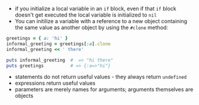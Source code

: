 * if you initialize a local variable in an `if` block, even if that `if` block doesn't get executed the local variable is initialized to `nil`
* You can initilize a variable with a reference to a new object containing the same value as another object by using the `#clone` method:
```ruby
greetings = { a: 'hi' }
informal_greeting = greetings[:a].clone
informal_greeting << ' there'

puts informal_greeting  #  => "hi there"
puts greetings          # => {:a=>"hi"}
```
* statements do not return useful values - they always return `undefined`
* expressions return useful values
* parameters are merely names for arguments; arguments themselves are objects
